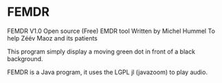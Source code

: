 # FEMDR
FEMDR V1.0
Open source (Free) EMDR tool
Written by Michel Hummel
To help Zéév Maoz and its patients

This program simply display a moving green dot in front of a black background.

FEMDR is a Java program, it uses the LGPL jl (javazoom) to play audio.

